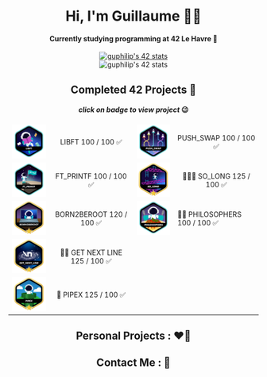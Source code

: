 <div align="center">
    <h1>Hi, I'm Guillaume 👨‍💻</h1>
    <h4>Currently studying programming at 42 Le Havre 📍</h4>
        <a href="https://www.linkedin.com/in/guillaume-philippe95/">
        <img src="https://badge.mediaplus.ma/colorfulwaves/guphilip?1337Badge=off&UM6P=off" alt="guphilip's 42 stats">
        </a>
</div>
<div align="center">
    <img src="https://github-readme-stats.vercel.app/api/top-langs/?username=laguibole&layout=donut" alt="guphilip's 42 stats">
</div>
<div align="center">
    <table>
    <thead>
        <tr><h2>Completed 42 Projects 🚀</h2><h4><i>click on badge to view project</i> 😉</h4></tr>
    </thead>
        <tbody>
            <tr>
                <td><a href="https://github.com/LaGuibole/LIBFT"><img src="/assets/libfte.png"></a></td>
                <td align="center">LIBFT 100 / 100 ✅</td>
                <td><a href="https://github.com/LaGuibole/Push_Swap"><img src="assets/push_swape.png"></a></td>
                <td align="center"> PUSH_SWAP 100 / 100 ✅</td>
            </tr>
            <tr>
                <td><a href="https://github.com/LaGuibole/ft_printf"><img src="/assets/ft_printfe.png"></a></td>
                <td align="center">FT_PRINTF 100 / 100 ✅</td>
                <td><a href="https://github.com/LaGuibole/So_Long"><img src="assets/so_longm.png"></a></td>
                <td align="center">🌟🌟🌟 SO_LONG 125 / 100 ✅</td>
            </tr>
            <tr>
                <td><a href="https://github.com/LaGuibole/Born2BeRoot"><img src="/assets/born2berootm.png"></a></td>
                <td align="center">BORN2BEROOT 120 / 100 ✅</td>
                <td><a href="https://github.com/LaGuibole/Philosophers-"><img src="/assets/philosopherse.png"></td>
                <td>🌟🌟 PHILOSOPHERS 100 / 100 ✅</td>
            </tr>
            <tr>
                <td><a href="https://github.com/LaGuibole/get_next_line"><img src="/assets/get_next_linem.png"></a></td>
                <td align="center">🌟🌟 GET NEXT LINE 125 / 100 ✅</td>
                <td></td>
                <td></td>
            </tr>
            <tr>
                <td><a href="https://github.com/LaGuibole/Pipex"><img src="assets/pipexm.png"></a></td>
                <td align="center">🌟 PIPEX 125 / 100 ✅</td>
                <td></td>
                <td></td>
            </tr>
        </tbody>
    </table>
</div>
<div align="center">
    <h2>Personal Projects : ❤️‍🔥</h2>
</div>
<div align="center">
    <h2>Contact Me : 📱</h2>
</div>
